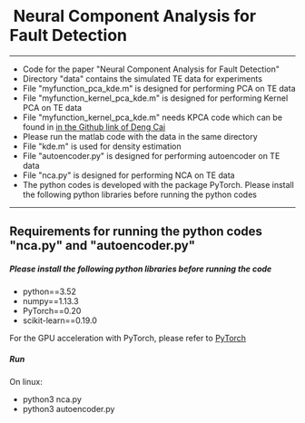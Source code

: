 ﻿﻿﻿﻿﻿# ﻿ Neural Component Analysis for Fault Detection***- Code for the paper "Neural Component Analysis for Fault Detection"- Directory "data" contains the simulated TE data for experiments- File "myfunction\_pca_kde.m" is designed for performing PCA on TE data- File "myfunction\_kernel\_pca_kde.m" is designed for performing Kernel PCA on TE data- File "myfunction\_kernel\_pca_kde.m" needs KPCA code which can be found in [in the Github link of Deng Cai](https://github.com/dengcai78/MatlabFunc/tree/master/SubspaceLearning)- Please run the matlab code with the data in the same directory- File "kde.m" is used for density estimation - File "autoencoder.py" is designed for performing autoencoder on TE data- File "nca.py" is designed for performing NCA on TE data- The python codes is developed with the package PyTorch. Please install  the following python libraries before running the python codes*** ## Requirements for running the python codes "nca.py" and "autoencoder.py"#####  Please install the following python libraries before running the code- python==3.52- numpy==1.13.3- PyTorch==0.20- scikit-learn==0.19.0For the GPU acceleration with PyTorch, please refer to [PyTorch](http://pytorch.org/)##### RunOn linux:- python3 nca.py- python3 autoencoder.py